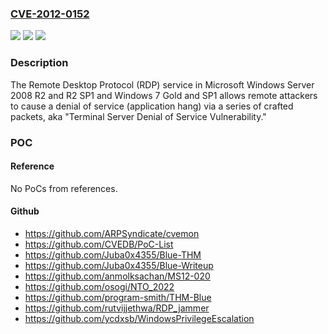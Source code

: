 ### [CVE-2012-0152](https://cve.mitre.org/cgi-bin/cvename.cgi?name=CVE-2012-0152)
![](https://img.shields.io/static/v1?label=Product&message=n%2Fa&color=blue)
![](https://img.shields.io/static/v1?label=Version&message=n%2Fa&color=blue)
![](https://img.shields.io/static/v1?label=Vulnerability&message=n%2Fa&color=brighgreen)

### Description

The Remote Desktop Protocol (RDP) service in Microsoft Windows Server 2008 R2 and R2 SP1 and Windows 7 Gold and SP1 allows remote attackers to cause a denial of service (application hang) via a series of crafted packets, aka "Terminal Server Denial of Service Vulnerability."

### POC

#### Reference
No PoCs from references.

#### Github
- https://github.com/ARPSyndicate/cvemon
- https://github.com/CVEDB/PoC-List
- https://github.com/Juba0x4355/Blue-THM
- https://github.com/Juba0x4355/Blue-Writeup
- https://github.com/anmolksachan/MS12-020
- https://github.com/osogi/NTO_2022
- https://github.com/program-smith/THM-Blue
- https://github.com/rutvijjethwa/RDP_jammer
- https://github.com/ycdxsb/WindowsPrivilegeEscalation

